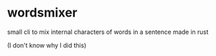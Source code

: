 # wordsmixer

small cli to mix internal characters of words in a sentence made in rust

(I don't know why I did this)

